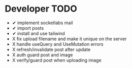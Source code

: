 # Developer TODO

- ✔ implement socketlabs mail
- ✔ import posts
- ✔ install and use tailwind
- X fix upload filename and make it unique on the server
- X handle useQuery and UseMutation errors
- X refresh/invalidate post after update
- X auth guard post and image
- X verify/guard post when uploading image
